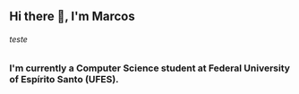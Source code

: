 ## Hi there 👋, I'm Marcos
<h6>teste</h6>

### I'm currently a Computer Science student at Federal University of Espírito Santo (UFES).

